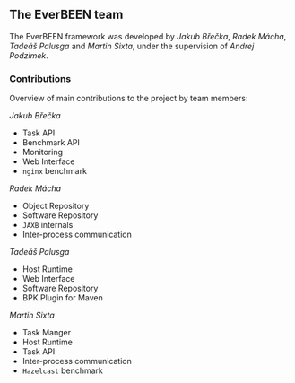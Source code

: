 ## The EverBEEN team
The EverBEEN framework was developed by *Jakub Břečka*, *Radek Mácha*, *Tadeáš Palusga* and *Martin Sixta*, under the supervision of *Andrej Podzimek*.

### Contributions

Overview of main contributions to the project by team members:

*Jakub Břečka*

* Task API
* Benchmark API
* Monitoring
* Web Interface
* `nginx` benchmark 


*Radek Mácha* 

* Object Repository
* Software Repository
* `JAXB` internals
* Inter-process communication


*Tadeáš Palusga*

* Host Runtime
* Web Interface
* Software Repository
* BPK Plugin for Maven


*Martin Sixta*

* Task Manger
* Host Runtime
* Task API
* Inter-process communication
* `Hazelcast` benchmark

